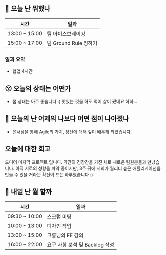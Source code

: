 ## :date:  오늘 난 뭐했나

| 시간 | 일과 |
| --- | --- |
| 13:00 ~ 15:00 | 팀 아이스브레이킹 |
| 15:00 ~ 17:00 | 팀 Ground Rule 정하기 |

### 일과 요약
* 협업 4시간

## 😗 오늘의 상태는 어떤가
* 몸 상태는 아주 좋습니다 :) 맛있는 것을 하도 먹어 살이 쪘네요 하하...
  
## 🧐 오늘의 난 어제의 나보다 어떤 점이 나아졌나
* 윤서님을 통해 Agile의 가치, 정신에 대해 깊이 배우게 되었습니다.

## 오늘에 대한 회고
드디어 마지막 프로젝트 입니다. 약간의 긴장감을 가진 채로 새로운 팀원분들과 만났습니다. 아직 서로의 성향을 파악 중이지만, 3주 뒤에 저희가 퀄리티 높은 애플리케이션을 만들 수 있을 거라는 확신이 드는 하루였습니다 :)

## :eyes:  내일 난 뭘 할까

| 시간 | 일과 |
| --- | --- |
| 09:30 ~ 10:00 | 스크럼 미팅 |
| 10:00 ~ 13:00 | 디자인 작업 |
| 13:00 ~ 15:00 | 크롱님의 FE 강의 |
| 16:00 ~ 22:00 | 요구 사항 분석 및 Backlog 작성 |